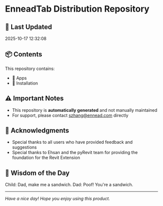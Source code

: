 # EnneadTab Distribution Repository

## 📅 Last Updated
2025-10-17 12:32:08



## 📦 Contents
This repository contains:
- 📂 Apps
- 📂 Installation

## ⚠️ Important Notes
- This repository is **automatically generated** and not manually maintained
- For support, please contact szhang@ennead.com directly

## 🙏 Acknowledgments
- Special thanks to all users who have provided feedback and suggestions
- Special thanks to Ehsan and the pyRevit team for providing the foundation for the Revit Extension

## 💭 Wisdom of the Day
Child: Dad, make me a sandwich. Dad: Poof! You're a sandwich.

---
*Have a nice day! Hope you enjoy using this product.*
